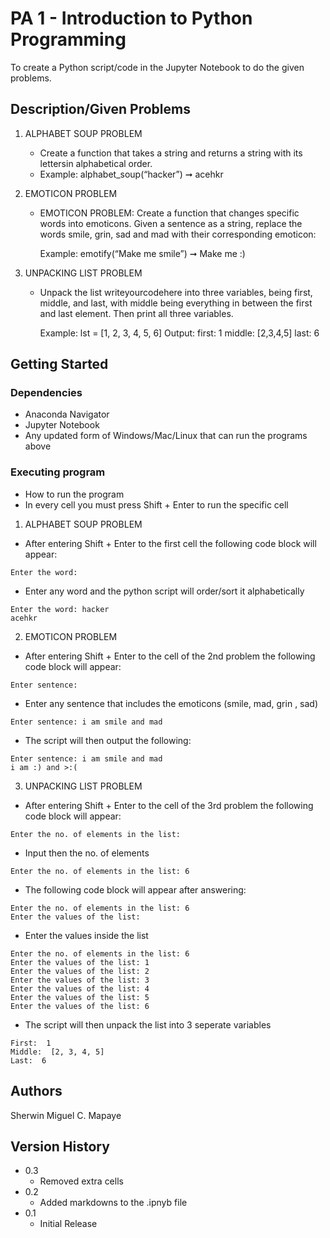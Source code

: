 # PA 1 - Introduction to Python Programming

To create a Python script/code in the Jupyter Notebook to do the given problems.

## Description/Given Problems

1. ALPHABET SOUP PROBLEM
   - Create a function that takes a string and returns a string with its lettersin alphabetical order.
   - Example: alphabet_soup(“hacker”) ➞ acehkr

2. EMOTICON PROBLEM
   - EMOTICON PROBLEM: Create a function that changes specific words into emoticons. Given a sentence as a string, replace the words smile, grin, sad and mad
     with their corresponding emoticon:
     
     Example: emotify(“Make me smile”) ➞ Make me :)
     
3. UNPACKING LIST PROBLEM
   - Unpack the list writeyourcodehere into three variables, being first, middle, and last, with middle being everything in between the first and last element.
     Then print all three variables.
     
     Example: lst = [1, 2, 3, 4, 5, 6]
     Output: first: 1 middle: [2,3,4,5] last: 6

## Getting Started

### Dependencies

* Anaconda Navigator
* Jupyter Notebook
* Any updated form of Windows/Mac/Linux that can run the programs above

### Executing program

* How to run the program
* In every cell you must press Shift + Enter to run the specific cell

1. ALPHABET SOUP PROBLEM
* After entering Shift + Enter to the first cell the following code block will appear:
```
Enter the word:
```
* Enter any word and the python script will order/sort it alphabetically
```
Enter the word: hacker
acehkr
```
2. EMOTICON PROBLEM
* After entering Shift + Enter to the cell of the 2nd problem the following code block will appear:
```
Enter sentence:
```
* Enter any sentence that includes the emoticons (smile, mad, grin , sad)
```
Enter sentence: i am smile and mad
```
* The script will then output the following:
```
Enter sentence: i am smile and mad
i am :) and >:(
```
3. UNPACKING LIST PROBLEM
* After entering Shift + Enter to the cell of the 3rd problem the following code block will appear:
```
Enter the no. of elements in the list:
```
* Input then the no. of elements
```
Enter the no. of elements in the list: 6
```
* The following code block will appear after answering:
```
Enter the no. of elements in the list: 6
Enter the values of the list:
```
* Enter the values inside the list
```
Enter the no. of elements in the list: 6
Enter the values of the list: 1
Enter the values of the list: 2
Enter the values of the list: 3
Enter the values of the list: 4
Enter the values of the list: 5
Enter the values of the list: 6
```
* The script will then unpack the list into 3 seperate variables
```
First:  1
Middle:  [2, 3, 4, 5]
Last:  6
```

## Authors

Sherwin Miguel C. Mapaye

## Version History
* 0.3
    * Removed extra cells
* 0.2
    * Added markdowns to the .ipnyb file
* 0.1
    * Initial Release
